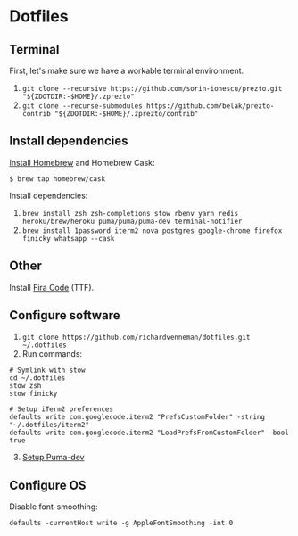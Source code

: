 # Dotfiles

## Terminal
First, let's make sure we have a workable terminal environment.

1. `git clone --recursive https://github.com/sorin-ionescu/prezto.git "${ZDOTDIR:-$HOME}/.zprezto"`
2. `git clone --recurse-submodules https://github.com/belak/prezto-contrib "${ZDOTDIR:-$HOME}/.zprezto/contrib"`

## Install dependencies
[Install Homebrew](https://brew.sh) and Homebrew Cask:

`$ brew tap homebrew/cask`

Install dependencies:

1. `brew install zsh zsh-completions stow rbenv yarn redis heroku/brew/heroku puma/puma/puma-dev terminal-notifier`
2. `brew install 1password iterm2 nova postgres google-chrome firefox finicky whatsapp --cask`

## Other

Install [Fira Code](https://github.com/tonsky/FiraCode) (TTF).

## Configure software

1. `git clone https://github.com/richardvenneman/dotfiles.git ~/.dotfiles`
2. Run commands:

```shell
# Symlink with stow
cd ~/.dotfiles
stow zsh
stow finicky

# Setup iTerm2 preferences
defaults write com.googlecode.iterm2 "PrefsCustomFolder" -string "~/.dotfiles/iterm2"
defaults write com.googlecode.iterm2 "LoadPrefsFromCustomFolder" -bool true
```

3. [Setup Puma-dev](https://github.com/puma/puma-dev#install)

## Configure OS

Disable font-smoothing:
```shell
defaults -currentHost write -g AppleFontSmoothing -int 0
```
